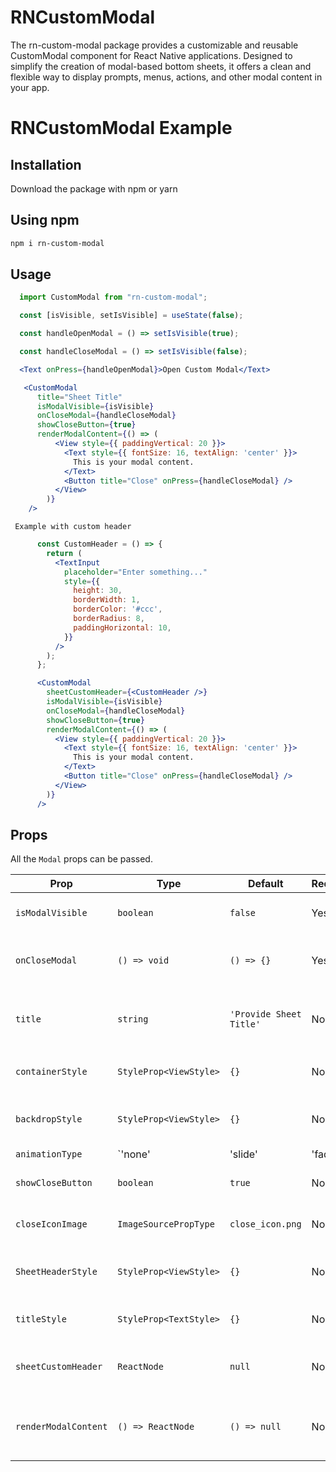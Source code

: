 # RNCustomModal

The rn-custom-modal package provides a customizable and reusable CustomModal component for React Native applications. Designed to simplify the creation of modal-based bottom sheets, it offers a clean and flexible way to display prompts, menus, actions, and other modal content in your app.

# RNCustomModal Example

## Installation

Download the package with npm or yarn

## Using npm

```sh
npm i rn-custom-modal

```

## Usage

```js
  import CustomModal from "rn-custom-modal";
```

```jsx
  const [isVisible, setIsVisible] = useState(false);

  const handleOpenModal = () => setIsVisible(true);

  const handleCloseModal = () => setIsVisible(false);

  <Text onPress={handleOpenModal}>Open Custom Modal</Text>

   <CustomModal
      title="Sheet Title"
      isModalVisible={isVisible}
      onCloseModal={handleCloseModal}
      showCloseButton={true}
      renderModalContent={() => (
          <View style={{ paddingVertical: 20 }}>
            <Text style={{ fontSize: 16, textAlign: 'center' }}>
              This is your modal content.
            </Text>
            <Button title="Close" onPress={handleCloseModal} />
          </View>
        )}
    />
```
     Example with custom header 

```jsx
      const CustomHeader = () => {
        return (
          <TextInput
            placeholder="Enter something..."
            style={{
              height: 30,
              borderWidth: 1,
              borderColor: '#ccc',
              borderRadius: 8,
              paddingHorizontal: 10,
            }}
          />
        );
      };

      <CustomModal
        sheetCustomHeader={<CustomHeader />}
        isModalVisible={isVisible}
        onCloseModal={handleCloseModal}
        showCloseButton={true}
        renderModalContent={() => (
          <View style={{ paddingVertical: 20 }}>
            <Text style={{ fontSize: 16, textAlign: 'center' }}>
              This is your modal content.
            </Text>
            <Button title="Close" onPress={handleCloseModal} />
          </View>
        )}
      /> 
  ```


## Props

All the `Modal` props can be passed.

| **Prop**             | **Type**                                 | **Default**               | **Required** | **Description**                                                                |
|----------------------|------------------------------------------|---------------------------|--------------|--------------------------------------------------------------------------------|
| `isModalVisible`     | `boolean`                                | `false`                   |  Yes         | Controls the visibility of the modal.                                          |
| `onCloseModal`       | `() => void`                             | `() => {}`                |  Yes         | Called when the modal or backdrop is pressed to close.                         |
| `title`              | `string`                                 | `'Provide Sheet Title'`   |  No          | Title to show at the top of the modal. Ignored if `sheetCustomHeader` is used. |
| `containerStyle`     | `StyleProp<ViewStyle>`                   | `{}`                      |  No          | Custom style for the inner modal sheet container.                              |
| `backdropStyle`      | `StyleProp<ViewStyle>`                   | `{}`                      |  No          | Style applied to the semi-transparent backdrop.                                |
| `animationType`      | `'none' | 'slide' | 'fade'`              | `'slide'`                 |  No          | Type of animation for the modal appearance.                                    |
| `showCloseButton`    | `boolean`                                | `true`                    |  No          | Show or hide the close (X) icon in the modal header.                           |
| `closeIconImage`     | `ImageSourcePropType`                    | `close_icon.png`          |  No          | Custom image source for the close icon.                                        |
| `SheetHeaderStyle`   | `StyleProp<ViewStyle>`                   | `{}`                      |  No          | Style for the header container (title and close icon row).                     |
| `titleStyle`         | `StyleProp<TextStyle>`                   | `{}`                      |  No          | Style for the title text inside the modal.                                     |
| `sheetCustomHeader`  | `ReactNode`                              | `null`                    |  No          | Fully override the default header with a custom component.                     |
| `renderModalContent` | `() => ReactNode`                        | `() => null`              |  No          | Function that returns the content rendered inside the modal body.              |




